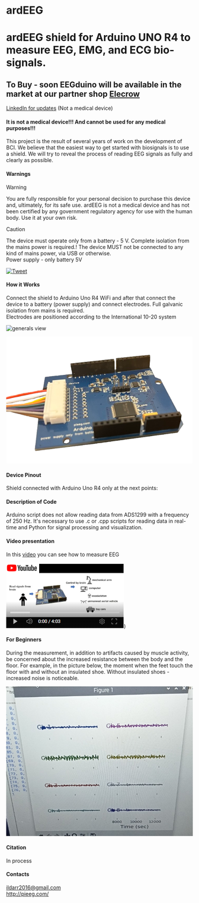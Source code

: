 # ardEEG 
# ardEEG shield for Arduino UNO R4 to measure EEG, EMG, and ECG bio-signals.      

## To Buy - soon EEGduino will be available in the market at our partner shop [Elecrow](https://www.elecrow.com/pieeg.html)
[LinkedIn for updates](https://www.linkedin.com/company/96475004/admin/feed/posts/) (Not a medical device)  
  
#### It is not a medical device!!! And cannot be used for any medical purposes!!!

This project is the result of several years of work on the development of BCI. We believe that the easiest way to get started with biosignals is to use a shield.
We will try to reveal the process of reading EEG signals as fully and clearly as possible. 

#### Warnings
>[!WARNING]
> You are fully responsible for your personal decision to purchase this device and, ultimately, for its safe use. ardEEG is not a medical device and has not been certified by any government regulatory agency for use with the human body. Use it at your own risk.  

>[!CAUTION]
> The device must operate only from a battery - 5 V. Complete isolation from the mains power is required.! The device MUST not be connected to any kind of mains power, via USB or otherwise.   
> Power supply - only battery 5V

[![Tweet](https://img.shields.io/twitter/url/http/shields.io.svg?style=social)](https://twitter.com/intent/tweet?text=DIY%20Brain-Computer%20Interface%20PIEEG%20&url=https://github.com/Ildaron/EEGwithRaspberryPI&hashtags=RaspberryPI,EEG,python,opensource)


#### How it Works   
Connect the shield to Arduino Uno R4 WiFi and after that connect the device to a battery (power supply) and connect electrodes.
Full galvanic isolation from mains is required.  
Electrodes are positioned according to the International 10-20 system    ​


<img src="https://github.com/Ildaron/ardEEG/blob/main/supplementary_files/ard_EEG_general.png" width="10%" height="10%" alt="generals view">


![alt tag](https://github.com/Ildaron/ardEEG/blob/main/supplementary_files/ardeeg.png "generals view")


#### Device Pinout  
Shield connected with Arduino Uno R4 only at the next points:     
 
#### Description of Code  
Arduino script does not allow reading data from ADS1299 with a frequency of 250 Hz. It's necessary to use .c or .cpp scripts for reading data in real-time and Python for signal processing and visualization.   


#### Video presentation
In this [video](https://youtu.be/s_5mDDUFp6E) you can see how to measure EEG  

[![Hardware demonstrations](https://github.com/Ildaron/ardEEG/blob/main/supplementary_files/youtube.png)](https://youtu.be/s_5mDDUFp6E))   

#### For Beginners
During the measurement, in addition to artifacts caused by muscle activity, be concerned about the increased resistance between the body and the floor. For example, in the picture below, the moment when the feet touch the floor with and without an insulated shoe. Without insulated shoes - increased noise is noticeable.


![alt tag](https://github.com/Ildaron/ardEEG/blob/main/supplementary_files/graph.jpg "generals view")




#### Citation  
In process 


#### Contacts  
ildarr2016@gmail.com  
http://pieeg.com/
